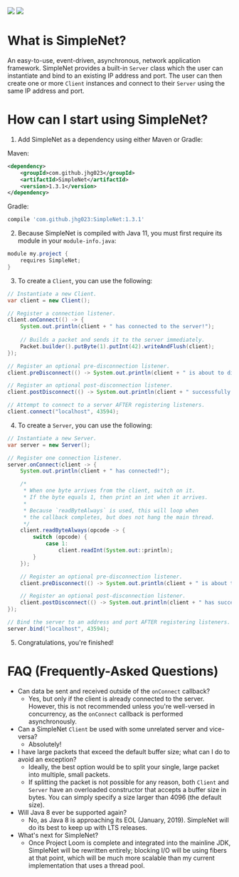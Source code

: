 <img src="https://maven-badges.herokuapp.com/maven-central/com.github.jhg023/SimpleNet/badge.svg"> <img src="http://githubbadges.com/star.svg?user=jhg023&repo=SimpleNet&background=0000ff&color=ffffff&style=flat">
# What is SimpleNet?
An easy-to-use, event-driven, asynchronous, network application framework. SimpleNet provides a built-in `Server` class which the user can instantiate and bind to an existing IP address and port. The user can then create one or more `Client` instances and connect to their `Server` using the same IP address and port.

# How can I start using SimpleNet?
 1. Add SimpleNet as a dependency using either Maven or Gradle:

Maven:

```xml
<dependency>
    <groupId>com.github.jhg023</groupId>
    <artifactId>SimpleNet</artifactId>
    <version>1.3.1</version>
</dependency>
```

Gradle:

```groovy
compile 'com.github.jhg023:SimpleNet:1.3.1'
```

 2. Because SimpleNet is compiled with Java 11, you must first require its module in your `module-info.java`:

```java
module my.project {
    requires SimpleNet;
}
```

 3. To create a `Client`, you can use the following:
```java
// Instantiate a new Client.
var client = new Client();

// Register a connection listener.
client.onConnect(() -> {
    System.out.println(client + " has connected to the server!");
    
    // Builds a packet and sends it to the server immediately.
    Packet.builder().putByte(1).putInt(42).writeAndFlush(client);
});

// Register an optional pre-disconnection listener.
client.preDisconnect(() -> System.out.println(client + " is about to disconnect from the server!"));

// Register an optional post-disconnection listener.
client.postDisconnect(() -> System.out.println(client + " successfully disconnected from the server!"));

// Attempt to connect to a server AFTER registering listeners.
client.connect("localhost", 43594);
```

 4. To create a `Server`, you can use the following:

```java
// Instantiate a new Server.
var server = new Server();

// Register one connection listener.
server.onConnect(client -> {
    System.out.println(client + " has connected!");

    /*
     * When one byte arrives from the client, switch on it.
     * If the byte equals 1, then print an int when it arrives.
     *
     * Because `readByteAlways` is used, this will loop when
     * the callback completes, but does not hang the main thread.
     */
    client.readByteAlways(opcode -> {
        switch (opcode) {
            case 1:
                client.readInt(System.out::println);
        }
    });

    // Register an optional pre-disconnection listener.
    client.preDisconnect(() -> System.out.println(client + " is about to disconnect!"));

    // Register an optional post-disconnection listener.
    client.postDisconnect(() -> System.out.println(client + " has successfully disconnected!"));
});

// Bind the server to an address and port AFTER registering listeners.
server.bind("localhost", 43594);
```

 5. Congratulations, you're finished!

# FAQ (Frequently-Asked Questions)
- Can data be sent and received outside of the `onConnect` callback?
  - Yes, but only if the client is already connected to the server. However, this is not recommended unless you're well-versed in concurrency, as the `onConnect` callback is performed asynchronously.
- Can a SimpleNet `Client` be used with some unrelated server and vice-versa?
  - Absolutely!
- I have large packets that exceed the default buffer size; what can I do to avoid an exception?
  - Ideally, the best option would be to split your single, large packet into multiple, small packets. 
  - If splitting the packet is not possible for any reason, both `Client` and `Server` have an overloaded constructor that accepts a buffer size in bytes. You can simply specify a size larger than 4096 (the default size).
- Will Java 8 ever be supported again?
  - No, as Java 8 is approaching its EOL (January, 2019). SimpleNet will do its best to keep up with LTS releases.
- What's next for SimpleNet?
  - Once Project Loom is complete and integrated into the mainline JDK, SimpleNet will be rewritten entirely; blocking I/O will be using fibers at that point, which will be much more scalable than my current implementation that uses a thread pool.

